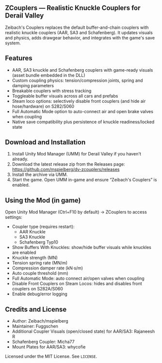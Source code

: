 ## ZCouplers — Realistic Knuckle Couplers for Derail Valley

Zeibach's Couplers replaces the default buffer-and-chain couplers with realistic knuckle couplers (AAR, SA3 and Schafenberg). It updates visuals and physics, adds drawgear behavior, and integrates with the game's save system.


## Features

- AAR, SA3 knuckle and Schafenberg couplers with game-ready visuals (asset bundle embedded in the DLL)
- Custom coupling physics: tension/compression joints, spring and damping parameters
- Breakable couplers with stress tracking
- Toggleable buffer visuals across all cars and prefabs
- Steam loco options: selectively disable front couplers (and hide air hose/hardware) on S282/S060
- Full Automatic Mode option to auto-connect air and open brake valves when coupling
- Native save compatibility plus persistence of knuckle readiness/locked state


## Download and Installation

1) Install Unity Mod Manager (UMM) for Derail Valley if you haven't already.
2) Download the latest release zip from the Releases page:
	https://github.com/mspielberg/dv-zcouplers/releases
3) Install the archive via UMM.
4) Start the game. Open UMM in-game and ensure “Zeibach's Couplers” is enabled.


## Using the Mod (in game)

Open Unity Mod Manager (Ctrl+F10 by default) → ZCouplers to access settings:

- Coupler type (requires restart):
  - AAR Knuckle
  - SA3 Knuckle
  - Schafenberg Typ10
- Show Buffers With Knuckles: show/hide buffer visuals while knuckles are enabled
- Knuckle strength (MN)
- Tension spring rate (MN/m)
- Compression damper rate (kN·s/m)
- Auto couple threshold (mm)
- Full Automatic Mode: auto connect air/open valves when coupling
- Disable Front Couplers on Steam Locos: hides and disables front couplers on S282A/S060
- Enable debug/error logging


## Credits and License

- Author: Zeibach/mspielberg
- Maintainer: Fuggschen
- Additional Coupler Visuals (open/closed state) for AAR/SA3: Rajaneesh R
- Schafenberg Coupler: Micha77
- Mount Plates for AAR/SA3: whycofie

Licensed under the MIT License. See `LICENSE`.

